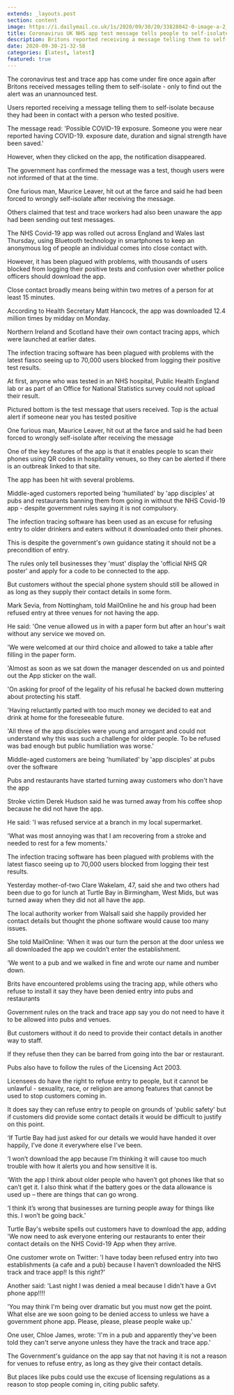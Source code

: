 ```yaml
---
extends: _layouts.post
section: content
image: https://i.dailymail.co.uk/1s/2020/09/30/20/33828042-0-image-a-2_1601495497337.jpg 
title: Coronavirus UK NHS app test message tells people to self-isolate 
description: Britons reported receiving a message telling them to self-isolate because they had been in contact with a person who tested positive - only for the message to later turn out to be a test. 
date: 2020-09-30-21-32-58 
categories: [latest, latest] 
featured: true 
--- 
```

The coronavirus test and trace app has come under fire once again after Britons received messages telling them to self-isolate - only to find out the alert was an unannounced test. 

Users reported receiving a message telling them to self-isolate because they had been in contact with a person who tested positive. 

The message read: 'Possible COVID-19 exposure. Someone you were near reported having COVID-19. exposure date, duration and signal strength have been saved.'

However, when they clicked on the app, the notification disappeared. 

The government has confirmed the message was a test, though users were not informed of that at the time.  

One furious man, Maurice Leaver, hit out at the farce and said he had been forced to wrongly self-isolate after receiving the message. 

Others claimed that test and trace workers had also been unaware the app had been sending out test messages. 

The NHS Covid-19 app was rolled out across England and Wales last Thursday, using Bluetooth technology in smartphones to keep an anonymous log of people an individual comes into close contact with. 

However, it has been plagued with problems, with thousands of users blocked from logging their positive tests and confusion over whether police officers should download the app. 

Close contact broadly means being within two metres of a person for at least 15 minutes.

According to Health Secretary Matt Hancock, the app was downloaded 12.4 million times by midday on Monday.

Northern Ireland and Scotland have their own contact tracing apps, which were launched at earlier dates.

The infection tracing software has been plagued with problems with the latest fiasco seeing up to 70,000 users blocked from logging their positive test results.

At first, anyone who was tested in an NHS hospital, Public Health England lab or as part of an Office for National Statistics survey could not upload their result.

Pictured bottom is the test message that users received. Top is the actual alert if someone near you has tested positive

One furious man, Maurice Leaver, hit out at the farce and said he had been forced to wrongly self-isolate after receiving the message

One of the key features of the app is that it enables people to scan their phones using QR codes in hospitality venues, so they can be alerted if there is an outbreak linked to that site.

The app has been hit with several problems.  

Middle-aged customers reported being 'humiliated' by 'app disciples' at pubs and restaurants banning them from going in without the NHS Covid-19 app - despite government rules saying it is not compulsory. 

The infection tracing software has been used as an excuse for refusing entry to older drinkers and eaters without it downloaded onto their phones.

This is despite the government's own guidance stating it should not be a precondition of entry. 

The rules only tell businesses they 'must' display the 'official NHS QR poster' and apply for a code to be connected to the app. 

But customers without the special phone system should still be allowed in as long as they supply their contact details in some form.

Mark Sevia, from Nottingham, told MailOnline he and his group had been refused entry at three venues for not having the app.

He said: 'One venue allowed us in with a paper form but after an hour's wait without any service we moved on.

'We were welcomed at our third choice and allowed to take a table after filling in the paper form.

'Almost as soon as we sat down the manager descended on us and pointed out the App sticker on the wall.

'On asking for proof of the legality of his refusal he backed down muttering about protecting his staff.

'Having reluctantly parted with too much money we decided to eat and drink at home for the foreseeable future.

'All three of the app disciples were young and arrogant and could not understand why this was such a challenge for older people. To be refused was bad enough but public humiliation was worse.'

Middle-aged customers are being 'humiliated' by 'app disciples' at pubs over the software

Pubs and restaurants have started turning away customers who don't have the app

Stroke victim Derek Hudson said he was turned away from his coffee shop because he did not have the app.

He said: 'I was refused service at a branch in my local supermarket.

'What was most annoying was that I am recovering from a stroke and needed to rest for a few moments.'

The infection tracing software has been plagued with problems with the latest fiasco seeing up to 70,000 users blocked from logging their test results. 

Yesterday mother-of-two Clare Wakelam, 47, said she and two others had been due to go for lunch at Turtle Bay in Birmingham, West Mids, but was turned away when they did not all have the app.

The local authority worker from Walsall said she happily provided her contact details but thought the phone software would cause too many issues.

She told MailOnline: ‘When it was our turn the person at the door unless we all downloaded the app we couldn’t enter the establishment.

‘We went to a pub and we walked in fine and wrote our name and number down. 







Brits have encountered problems using the tracing app, while others who refuse to install it say they have been denied entry into pubs and restaurants

Government rules on the track and trace app say you do not need to have it to be allowed into pubs and venues.

But customers without it do need to provide their contact details in another way to staff.

If they refuse then they can be barred from going into the bar or restaurant.

Pubs also have to follow the rules of the Licensing Act 2003.

Licensees do have the right to refuse entry to people, but it cannot be unlawful - sexuality, race, or religion are among features that cannot be used to stop customers coming in.

It does say they can refuse entry to people on grounds of 'public safety' but if customers did provide some contact details it would be difficult to justify on this point.  



‘If Turtle Bay had just asked for our details we would have handed it over happily, I've done it everywhere else I've been.

‘I won’t download the app because I’m thinking it will cause too much trouble with how it alerts you and how sensitive it is.

‘With the app I think about older people who haven’t got phones like that so can’t get it. I also think what if the battery goes or the data allowance is used up – there are things that can go wrong.

‘I think it’s wrong that businesses are turning people away for things like this. I won’t be going back.’

Turtle Bay's website spells out customers have to download the app, adding 'We now need to ask everyone entering our restaurants to enter their contact details on the NHS Covid-19 App when they arrive. 

One customer wrote on Twitter: 'I have today been refused entry into two establishments {a cafe and a pub} because I haven’t downloaded the NHS track and trace app!! Is this right?' 

Another said: 'Last night I was denied a meal because I didn't have a Gvt phone app!!!!  

'You may think I'm being over dramatic but you must now get the point. What else are we soon going to be denied access to unless we have a government phone app. Please, please, please people wake up.'

One user, Chloe James, wrote: 'I'm in a pub and apparently they've been told they can't serve anyone unless they have the track and trace app.'

The Government's guidance on the app say that not having it is not a reason for venues to refuse entry, as long as they give their contact details.

But places like pubs could use the excuse of licensing regulations as a reason to stop people coming in, citing public safety. 

